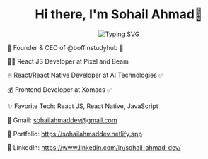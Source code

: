 <body>
  <div align="center">
    <h1> Hi there, I'm Sohail Ahmad👋<a href="https://sohailahmaddev.netlify.app"></h1>
  </div>
<p align="center">
<a href="https://git.io/typing-svg"><img src="https://readme-typing-svg.herokuapp.com?font=Fira+Code&weight=700&size=40&pause=1000&color=040C10&width=735&height=100&lines=MERN+Stack+Developer;Mobile+Application+Developer" alt="Typing SVG" /></a>
	

🤵 Founder & CEO of @boffinstudyhub 🤖
	
👨‍💻 React JS Developer at Pixel and Beam

🔥 React/React Native Developer at AI Technologies ✅
	
💰 Frontend Developer at Xomacs ✅

✨ Favorite Tech: React JS, React Native, JavaScript

📧 Gmail: sohailahmaddev@gmail.com

🎨 Portfolio: https://sohailahmaddev.netlify.app

💼 LinkedIn: https://www.linkedin.com/in/sohail-ahmad-dev/

 
